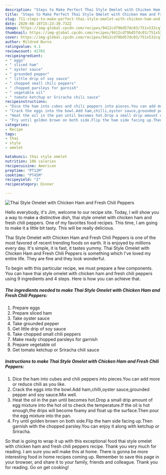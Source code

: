 ```yaml
---
description: "Steps to Make Perfect Thai Style Omelet with Chicken Ham and Fresh Chili Peppers"
title: "Steps to Make Perfect Thai Style Omelet with Chicken Ham and Fresh Chili Peppers"
slug: 711-steps-to-make-perfect-thai-style-omelet-with-chicken-ham-and-fresh-chili-peppers
date: 2020-08-16T15:23:39.732Z
image: https://img-global.cpcdn.com/recipes/9412cd79bd57dc03/751x532cq70/thai-style-omelet-with-chicken-ham-and-fresh-chili-peppers-recipe-main-photo.jpg
thumbnail: https://img-global.cpcdn.com/recipes/9412cd79bd57dc03/751x532cq70/thai-style-omelet-with-chicken-ham-and-fresh-chili-peppers-recipe-main-photo.jpg
cover: https://img-global.cpcdn.com/recipes/9412cd79bd57dc03/751x532cq70/thai-style-omelet-with-chicken-ham-and-fresh-chili-peppers-recipe-main-photo.jpg
author: Mildred Burns
ratingvalue: 4.1
reviewcount: 42701
recipeingredient:
- " eggs"
- " sliced ham"
- " oyster sauce"
- " grounded pepper"
- " little drip of soy sauce"
- " chopped small chili peppers"
- " chopped parsleys for garnish"
- " vegetable oil"
- " tomato ketchup or Sriracha chili sauce"
recipeinstructions:
- "Dice the ham into cubes and chili peppers into pieces.You can add more or reduce chili as you like."
- "Crack the eggs into the bowl.Add ham,chilli,oyster sauce,grounded pepper and soy sauce.Mix well."
- "Heat the oil in the pan until becomes hot.Drop a small drip amount of egg mixture into the hot oil to check the temperature.If the oil is hot enough,the drips will become foamy and float up the surface.Then pour the egg mixture into the pan."
- "Fry until golden brown on both side.Flip the ham side facing up.Then garnish with the chopped parsley.You can enjoy it along with ketchup or Sriracha."
categories:
- Recipe
tags:
- thai
- style
- omelet

katakunci: thai style omelet 
nutrition: 186 calories
recipecuisine: American
preptime: "PT12M"
cooktime: "PT45M"
recipeyield: "2"
recipecategory: Dinner

---
```



![Thai Style Omelet with Chicken Ham and Fresh Chili Peppers](https://img-global.cpcdn.com/recipes/9412cd79bd57dc03/751x532cq70/thai-style-omelet-with-chicken-ham-and-fresh-chili-peppers-recipe-main-photo.jpg)

Hello everybody, it's Jim, welcome to our recipe site. Today, I will show you a way to make a distinctive dish, thai style omelet with chicken ham and fresh chili peppers. One of my favorites food recipes. This time, I am going to make it a little bit tasty. This will be really delicious.



Thai Style Omelet with Chicken Ham and Fresh Chili Peppers is one of the most favored of recent trending foods on earth. It is enjoyed by millions every day. It's simple, it is fast, it tastes yummy. Thai Style Omelet with Chicken Ham and Fresh Chili Peppers is something which I've loved my entire life. They are fine and they look wonderful.


To begin with this particular recipe, we must prepare a few components. You can have thai style omelet with chicken ham and fresh chili peppers using 9 ingredients and 4 steps. Here is how you can achieve that.

<!--inarticleads1-->

##### The ingredients needed to make Thai Style Omelet with Chicken Ham and Fresh Chili Peppers:

1. Prepare  eggs
1. Prepare  sliced ham
1. Take  oyster sauce
1. Take  grounded pepper
1. Get  little drip of soy sauce
1. Take  chopped small chili peppers
1. Make ready  chopped parsleys for garnish
1. Prepare  vegetable oil
1. Get  tomato ketchup or Sriracha chili sauce




<!--inarticleads2-->

##### Instructions to make Thai Style Omelet with Chicken Ham and Fresh Chili Peppers:

1. Dice the ham into cubes and chili peppers into pieces.You can add more or reduce chili as you like.
1. Crack the eggs into the bowl.Add ham,chilli,oyster sauce,grounded pepper and soy sauce.Mix well.
1. Heat the oil in the pan until becomes hot.Drop a small drip amount of egg mixture into the hot oil to check the temperature.If the oil is hot enough,the drips will become foamy and float up the surface.Then pour the egg mixture into the pan.
1. Fry until golden brown on both side.Flip the ham side facing up.Then garnish with the chopped parsley.You can enjoy it along with ketchup or Sriracha.




So that is going to wrap it up with this exceptional food thai style omelet with chicken ham and fresh chili peppers recipe. Thank you very much for reading. I am sure you will make this at home. There is gonna be more interesting food in home recipes coming up. Remember to save this page in your browser, and share it to your family, friends and colleague. Thank you for reading. Go on get cooking!
